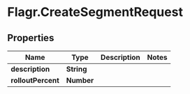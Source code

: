 # Flagr.CreateSegmentRequest

## Properties
Name | Type | Description | Notes
------------ | ------------- | ------------- | -------------
**description** | **String** |  | 
**rolloutPercent** | **Number** |  | 


